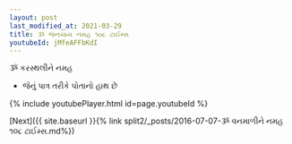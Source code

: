 ```yaml
---
layout: post
last_modified_at: 2021-03-29
title: ૐ જનયાય નમહ ૧૦૮ ટાઈમ્સ
youtubeId: jMfeAFFbKdI
---
```

 
 
 ૐ કરસ્થલીને નમહ  
 
 -  જેનું પાત્ર તરીકે પોતાનો હાથ છે 
 
  
 
  
 
 
 
 
 
 


{% include youtubePlayer.html id=page.youtubeId %}
 
[Next]({{ site.baseurl }}{% link  split2/_posts/2016-07-07-ૐ વનમાળીને નમહ ૧૦૮ ટાઈમ્સ.md%})
 
